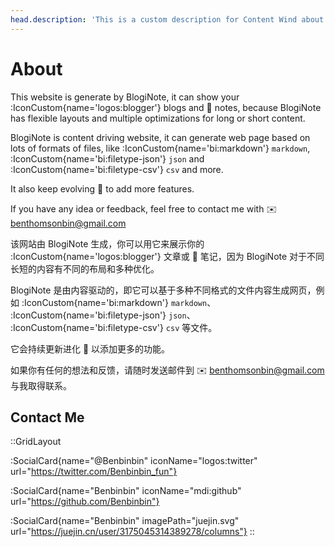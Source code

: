 ```yaml
---
head.description: 'This is a custom description for Content Wind about page.'
---
```


# About

This website is generate by BlogiNote, it can show your :IconCustom{name='logos:blogger'} blogs and :notebook: notes, because BlogiNote has flexible layouts and multiple optimizations for long or short content.

BlogiNote is content driving website, it can generate web page based on lots of formats of files, like :IconCustom{name='bi:markdown'} `markdown`, :IconCustom{name='bi:filetype-json'} `json` and :IconCustom{name='bi:filetype-csv'} `csv` and more.

It also keep evolving :muscle: to add more features.

If you have any idea or feedback, feel free to contact me with :envelope: <a href="mailto:benthomsonbin@gmail.com" class="text-blue-400">benthomsonbin@gmail.com</a>

该网站由 BlogiNote 生成，你可以用它来展示你的  :IconCustom{name='logos:blogger'} 文章或 :notebook: 笔记，因为 BlogiNote 对于不同长短的内容有不同的布局和多种优化。

BlogiNote 是由内容驱动的，即它可以基于多种不同格式的文件内容生成网页，例如 :IconCustom{name='bi:markdown'} `markdown`、 :IconCustom{name='bi:filetype-json'} `json`、 :IconCustom{name='bi:filetype-csv'} `csv` 等文件。

它会持续更新进化 :muscle: 以添加更多的功能。

如果你有任何的想法和反馈，请随时发送邮件到 :envelope: <a href="mailto:benthomsonbin@gmail.com" class="text-blue-400">benthomsonbin@gmail.com</a> 与我取得联系。

## Contact Me

::GridLayout

:SocialCard{name="@Benbinbin" iconName="logos:twitter" url="https://twitter.com/Benbinbin_fun"}

:SocialCard{name="Benbinbin" iconName="mdi:github" url="https://github.com/Benbinbin"}

:SocialCard{name="Benbinbin" imagePath="juejin.svg" url="https://juejin.cn/user/3175045314389278/columns"}
::
